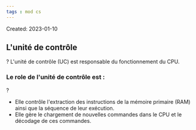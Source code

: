 ```yaml
---
tags : mod cs
---
```

Created: 2023-01-10

## L'unité de contrôle 

?
L'unité de contrôle (UC) est responsable du fonctionnement du CPU.

### Le role de l'unité de contrôle est :
?
- Elle contrôle l'extraction des instructions de la mémoire primaire (RAM)
ainsi que la séquence de leur exécution. 
- Elle gère le chargement de nouvelles commandes dans le CPU et le
décodage de ces commandes.